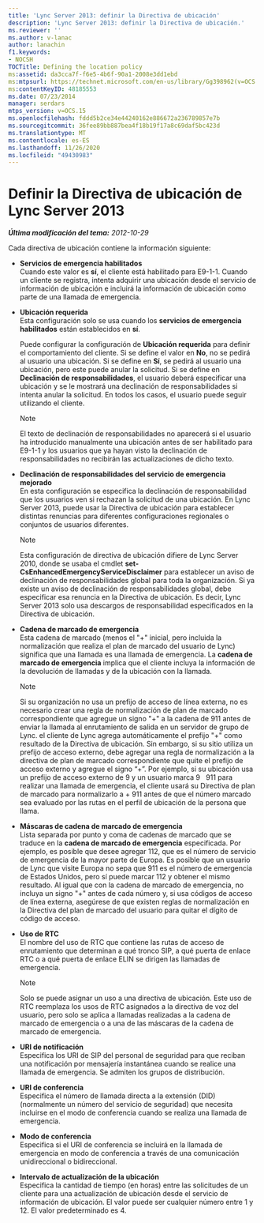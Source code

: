 ```yaml
---
title: 'Lync Server 2013: definir la Directiva de ubicación'
description: 'Lync Server 2013: definir la Directiva de ubicación.'
ms.reviewer: ''
ms.author: v-lanac
author: lanachin
f1.keywords:
- NOCSH
TOCTitle: Defining the location policy
ms:assetid: da3cca7f-f6e5-4b6f-90a1-2008e3dd1ebd
ms:mtpsurl: https://technet.microsoft.com/en-us/library/Gg398962(v=OCS.15)
ms:contentKeyID: 48185553
ms.date: 07/23/2014
manager: serdars
mtps_version: v=OCS.15
ms.openlocfilehash: fddd5b2ce34e44240162e886672a236789857e7b
ms.sourcegitcommit: 36fee89bb887bea4f18b19f17a8c69daf5bc423d
ms.translationtype: MT
ms.contentlocale: es-ES
ms.lasthandoff: 11/26/2020
ms.locfileid: "49430983"
---
```

# <a name="defining-the-location-policy-for-lync-server-2013"></a>Definir la Directiva de ubicación de Lync Server 2013

<div data-xmlns="http://www.w3.org/1999/xhtml">

<div class="topic" data-xmlns="http://www.w3.org/1999/xhtml" data-msxsl="urn:schemas-microsoft-com:xslt" data-cs="https://msdn.microsoft.com/">

<div data-asp="https://msdn2.microsoft.com/asp">



</div>

<div id="mainSection">

<div id="mainBody">

<span> </span>

_**Última modificación del tema:** 2012-10-29_

Cada directiva de ubicación contiene la información siguiente:

  - **Servicios de emergencia habilitados**  
    Cuando este valor es **sí**, el cliente está habilitado para E9-1-1. Cuando un cliente se registra, intenta adquirir una ubicación desde el servicio de información de ubicación e incluirá la información de ubicación como parte de una llamada de emergencia.

<!-- end list -->

  - **Ubicación requerida**  
    Esta configuración solo se usa cuando los **servicios de emergencia habilitados** están establecidos en **sí**.
    
    Puede configurar la configuración de **Ubicación requerida** para definir el comportamiento del cliente. Si se define el valor en **No**, no se pedirá al usuario una ubicación. Si se define en **Sí**, se pedirá al usuario una ubicación, pero este puede anular la solicitud. Si se define en **Declinación de responsabilidades**, el usuario deberá especificar una ubicación y se le mostrará una declinación de responsabilidades si intenta anular la solicitud. En todos los casos, el usuario puede seguir utilizando el cliente.
    
    <div>
    

    > [!NOTE]  
    > El texto de declinación de responsabilidades no aparecerá si el usuario ha introducido manualmente una ubicación antes de ser habilitado para E9-1-1 y los usuarios que ya hayan visto la declinación de responsabilidades no recibirán las actualizaciones de dicho texto. 

    
    </div>

<!-- end list -->

  - **Declinación de responsabilidades del servicio de emergencia mejorado**  
    En esta configuración se especifica la declinación de responsabilidad que los usuarios ven si rechazan la solicitud de una ubicación. En Lync Server 2013, puede usar la Directiva de ubicación para establecer distintas renuncias para diferentes configuraciones regionales o conjuntos de usuarios diferentes.
    
    <div>
    

    > [!NOTE]  
    > Esta configuración de directiva de ubicación difiere de Lync Server 2010, donde se usaba el cmdlet <STRONG>set-CsEnhancedEmergencyServiceDisclaimer</STRONG> para establecer un aviso de declinación de responsabilidades global para toda la organización. Si ya existe un aviso de declinación de responsabilidades global, debe especificar esa renuncia en la Directiva de ubicación. Es decir, Lync Server 2013 solo usa descargos de responsabilidad especificados en la Directiva de ubicación.

    
    </div>

<!-- end list -->

  - **Cadena de marcado de emergencia**  
    Esta cadena de marcado (menos el "+" inicial, pero incluida la normalización que realiza el plan de marcado del usuario de Lync) significa que una llamada es una llamada de emergencia. La **cadena de marcado de emergencia** implica que el cliente incluya la información de la devolución de llamadas y de la ubicación con la llamada.
    
    <div>
    

    > [!NOTE]  
    > Si su organización no usa un prefijo de acceso de línea externa, no es necesario crear una regla de normalización de plan de marcado correspondiente que agregue un signo "+" a la cadena de 911 antes de enviar la llamada al enrutamiento de salida en un servidor de grupo de Lync. el cliente de Lync agrega automáticamente el prefijo "+" como resultado de la Directiva de ubicación. Sin embargo, si su sitio utiliza un prefijo de acceso externo, debe agregar una regla de normalización a la directiva de plan de marcado correspondiente que quite el prefijo de acceso externo y agregue el signo “+”. Por ejemplo, si su ubicación usa un prefijo de acceso externo de 9 y un usuario marca 9 &nbsp; 911 para realizar una llamada de emergencia, el cliente usará su Directiva de plan de marcado para normalizarlo a + 911 antes de que el número marcado sea evaluado por las rutas en el perfil de ubicación de la persona que llama.

    
    </div>

<!-- end list -->

  - **Máscaras de cadena de marcado de emergencia**  
    Lista separada por punto y coma de cadenas de marcado que se traduce en la **cadena de marcado de emergencia** especificada. Por ejemplo, es posible que desee agregar 112, que es el número de servicio de emergencia de la mayor parte de Europa. Es posible que un usuario de Lync que visite Europa no sepa que 911 es el número de emergencia de Estados Unidos, pero sí puede marcar 112 y obtener el mismo resultado. Al igual que con la cadena de marcado de emergencia, no incluya un signo "+" antes de cada número y, si usa códigos de acceso de línea externa, asegúrese de que existen reglas de normalización en la Directiva del plan de marcado del usuario para quitar el dígito de código de acceso.

<!-- end list -->

  - **Uso de RTC**  
    El nombre del uso de RTC que contiene las rutas de acceso de enrutamiento que determinan a qué tronco SIP, a qué puerta de enlace RTC o a qué puerta de enlace ELIN se dirigen las llamadas de emergencia.
    
    <div>
    

    > [!NOTE]  
    > Solo se puede asignar un uso a una directiva de ubicación. Este uso de RTC reemplaza los usos de RTC asignados a la directiva de voz del usuario, pero solo se aplica a llamadas realizadas a la cadena de marcado de emergencia o a una de las máscaras de la cadena de marcado de emergencia.

    
    </div>

<!-- end list -->

  - **URI de notificación**  
    Especifica los URI de SIP del personal de seguridad para que reciban una notificación por mensajería instantánea cuando se realice una llamada de emergencia. Se admiten los grupos de distribución.

<!-- end list -->

  - **URI de conferencia**  
    Especifica el número de llamada directa a la extensión (DID) (normalmente un número del servicio de seguridad) que necesita incluirse en el modo de conferencia cuando se realiza una llamada de emergencia.  

<!-- end list -->

  - **Modo de conferencia**  
    Especifica si el URI de conferencia se incluirá en la llamada de emergencia en modo de conferencia a través de una comunicación unidireccional o bidireccional. 

<!-- end list -->

  - **Intervalo de actualización de la ubicación**  
    Especifica la cantidad de tiempo (en horas) entre las solicitudes de un cliente para una actualización de ubicación desde el servicio de información de ubicación. El valor puede ser cualquier número entre 1 y 12. El valor predeterminado es 4.

</div>

<span> </span>

</div>

</div>

</div>

